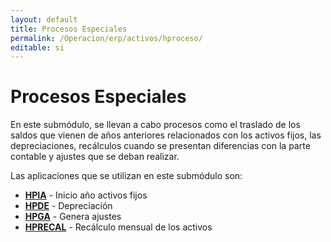 ```yaml
---
layout: default
title: Procesos Especiales
permalink: /Operacion/erp/activos/hproceso/
editable: si
---
```


# Procesos Especiales

En este submódulo, se llevan a cabo procesos como el traslado de los saldos que vienen de años anteriores relacionados con los activos fijos, las depreciaciones, recálculos cuando se presentan diferencias con la parte contable y ajustes que se deban realizar.    

Las aplicaciones que se utilizan en este submódulo son:  

* [**HPIA**](http://docs.oasiscom.com/Operacion/erp/activos/hproceso/hpia) - Inicio año activos fijos  
* [**HPDE**](http://docs.oasiscom.com/Operacion/erp/activos/hproceso/hpde) - Depreciación  
* [**HPGA**](http://docs.oasiscom.com/Operacion/erp/activos/hproceso/hpga) - Genera ajustes  
* [**HPRECAL**](http://docs.oasiscom.com/Operacion/erp/activos/hproceso/hprecal) - Recálculo mensual de los activos

